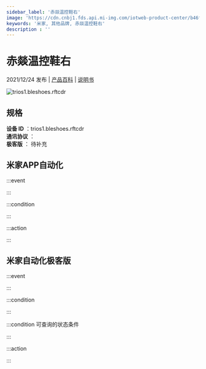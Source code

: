 ```yaml
---
sidebar_label: '赤燚温控鞋右'
image: 'https://cdn.cnbj1.fds.api.mi-img.com/iotweb-product-center/b46f4ab232766681aa27ecec54a26473_1637319877063.png?GalaxyAccessKeyId=AKVGLQWBOVIRQ3XLEW&Expires=9223372036854775807&Signature=NwP4W++QwW8rTJd7NCxvQeXnEmg='
keywords: '米家, 其他品牌, 赤燚温控鞋右'
description : ''
---
```

# 赤燚温控鞋右

2021/12/24 发布 | [产品百科](https://home.mi.com/webapp/content/baike/product/index.html?model=trios1.bleshoes.rftcdr/) | [说明书](https://home.mi.com/views/introduction.html?model=trios1.bleshoes.rftcdr&region=cn)

![trios1.bleshoes.rftcdr](https://cdn.cnbj1.fds.api.mi-img.com/iotweb-product-center/b46f4ab232766681aa27ecec54a26473_1637319877063.png?GalaxyAccessKeyId=AKVGLQWBOVIRQ3XLEW&Expires=9223372036854775807&Signature=NwP4W++QwW8rTJd7NCxvQeXnEmg=)

## 规格  
> 
**设备 ID** ：trios1.bleshoes.rftcdr  
**通讯协议** ：  
**极客版**  ： 待补充 


## 米家APP自动化  

:::event  

:::

:::condition  

:::

:::action   

:::

## 米家自动化极客版  

:::event  

:::

:::condition  

:::

:::condition 可查询的状态条件  

:::

:::action  

:::

        
